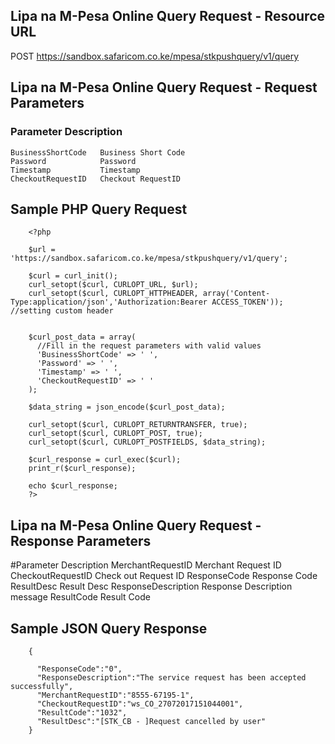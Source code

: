 ## Lipa na M-Pesa Online Query Request - Resource URL
POST https://sandbox.safaricom.co.ke/mpesa/stkpushquery/v1/query

## Lipa na M-Pesa Online Query Request - Request Parameters

### Parameter 			Description
	BusinessShortCode 	Business Short Code
	Password 			Password
	Timestamp 			Timestamp
	CheckoutRequestID 	Checkout RequestID

## Sample PHP Query Request
```
	<?php

	$url = 'https://sandbox.safaricom.co.ke/mpesa/stkpushquery/v1/query';

	$curl = curl_init();
	curl_setopt($curl, CURLOPT_URL, $url);
	curl_setopt($curl, CURLOPT_HTTPHEADER, array('Content-Type:application/json','Authorization:Bearer ACCESS_TOKEN')); //setting custom header


	$curl_post_data = array(
	  //Fill in the request parameters with valid values
	  'BusinessShortCode' => ' ',
	  'Password' => ' ',
	  'Timestamp' => ' ',
	  'CheckoutRequestID' => ' '
	);

	$data_string = json_encode($curl_post_data);

	curl_setopt($curl, CURLOPT_RETURNTRANSFER, true);
	curl_setopt($curl, CURLOPT_POST, true);
	curl_setopt($curl, CURLOPT_POSTFIELDS, $data_string);

	$curl_response = curl_exec($curl);
	print_r($curl_response);

	echo $curl_response;
	?>
```

## Lipa na M-Pesa Online Query Request - Response Parameters

#Parameter 				Description
	MerchantRequestID 	Merchant Request ID
	CheckoutRequestID 	Check out Request ID
	ResponseCode 		Response Code
	ResultDesc 			Result Desc
	ResponseDescription Response Description message
	ResultCode 			Result Code

## Sample JSON Query Response

```
	{

	  "ResponseCode":"0",
	  "ResponseDescription":"The service request has been accepted successfully",
	  "MerchantRequestID":"8555-67195-1",
	  "CheckoutRequestID":"ws_CO_27072017151044001",
	  "ResultCode":"1032",
	  "ResultDesc":"[STK_CB - ]Request cancelled by user"
	}
```